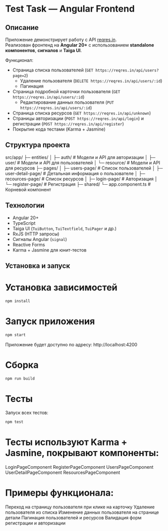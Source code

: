 # Test Task — Angular Frontend

## Описание

Приложение демонстрирует работу с API [reqres.in](https://reqres.in/).  
Реализован фронтенд на **Angular 20+** с использованием **standalone компонентов**, **сигналов** и **Taiga UI**.

Функционал:

- Страница списка пользователей (`GET https://reqres.in/api/users?page=2`)
  - Удаление пользователя (`DELETE https://reqres.in/api/users/:id`)
  - Пагинация
- Страница подробной карточки пользователя (`GET https://reqres.in/api/users/:id`)
  - Редактирование данных пользователя (`PUT https://reqres.in/api/users/:id`)
- Страница списка ресурсов (`GET https://reqres.in/api/unknown`)
- Страницы авторизации (`POST https://reqres.in/api/login`) и регистрации (`POST https://reqres.in/api/register`)
- Покрытие кода тестами (Karma + Jasmine)

## Структура проекта

src/app/
├─ entities/
│ ├─ auth/ # Модели и API для авторизации
│ ├─ user/ # Модели и API для пользователей
│ └─ resource/ # Модели и API для ресурсов
├─ pages/
│ ├─ users-page/ # Список пользователей
│ ├─ user-detail-page/ # Детальная информация о пользователе
│ ├─ recources-page/ # Список ресурсов
│ ├─ login-page/ # Авторизация
│ └─ register-page/ # Регистрация
├─ shared/
└─ app.component.ts # Корневой компонент

## Технологии

- Angular 20+
- TypeScript
- Taiga UI (`TuiButton`, `TuiTextfield`, `TuiPager` и др.)
- RxJS (HTTP запросы)
- Сигналы Angular (`signal`)
- Reactive Forms
- Karma + Jasmine для юнит-тестов

## Установка и запуск

# Установка зависимостей

```bash
npm install
```

# Запуск приложения

```bash
npm start
```

Приложение будет доступно по адресу: http://localhost:4200

# Сборка

```bash
npm run build
```

# Тесты

Запуск всех тестов:

```bash
npm test
```

# Тесты используют Karma + Jasmine, покрывают компоненты:

LoginPageComponent
RegisterPageComponent
UsersPageComponent
UserDetailPageComponent
ResourcesPageComponent

# Примеры функционала:

Переход на страницу пользователя при клике на карточку
Удаление пользователя из списка
Изменение данных пользователя на странице детали
Пагинация пользователей и ресурсов
Валидация форм регистрации и авторизации
